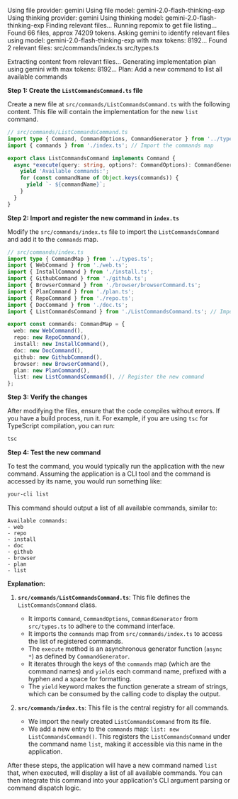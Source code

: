 Using file provider: gemini
Using file model: gemini-2.0-flash-thinking-exp
Using thinking provider: gemini
Using thinking model: gemini-2.0-flash-thinking-exp
Finding relevant files...
Running repomix to get file listing...
Found 66 files, approx 74209 tokens.
Asking gemini to identify relevant files using model: gemini-2.0-flash-thinking-exp with max tokens: 8192...
Found 2 relevant files:
src/commands/index.ts
src/types.ts

Extracting content from relevant files...
Generating implementation plan using gemini with max tokens: 8192...
Plan: Add a new command to list all available commands

**Step 1: Create the `ListCommandsCommand.ts` file**

Create a new file at `src/commands/ListCommandsCommand.ts` with the following content. This file will contain the implementation for the new `list` command.

```typescript
// src/commands/ListCommandsCommand.ts
import type { Command, CommandOptions, CommandGenerator } from '../types.ts';
import { commands } from './index.ts'; // Import the commands map

export class ListCommandsCommand implements Command {
  async *execute(query: string, options?: CommandOptions): CommandGenerator {
    yield 'Available commands:';
    for (const commandName of Object.keys(commands)) {
      yield `- ${commandName}`;
    }
  }
}
```

**Step 2: Import and register the new command in `index.ts`**

Modify the `src/commands/index.ts` file to import the `ListCommandsCommand` and add it to the `commands` map.

```typescript
// src/commands/index.ts
import type { CommandMap } from '../types.ts';
import { WebCommand } from './web.ts';
import { InstallCommand } from './install.ts';
import { GithubCommand } from './github.ts';
import { BrowserCommand } from './browser/browserCommand.ts';
import { PlanCommand } from './plan.ts';
import { RepoCommand } from './repo.ts';
import { DocCommand } from './doc.ts';
import { ListCommandsCommand } from './ListCommandsCommand.ts'; // Import the new command

export const commands: CommandMap = {
  web: new WebCommand(),
  repo: new RepoCommand(),
  install: new InstallCommand(),
  doc: new DocCommand(),
  github: new GithubCommand(),
  browser: new BrowserCommand(),
  plan: new PlanCommand(),
  list: new ListCommandsCommand(), // Register the new command
};
```

**Step 3: Verify the changes**

After modifying the files, ensure that the code compiles without errors. If you have a build process, run it. For example, if you are using `tsc` for TypeScript compilation, you can run:

```bash
tsc
```

**Step 4: Test the new command**

To test the command, you would typically run the application with the new command.  Assuming the application is a CLI tool and the command is accessed by its name, you would run something like:

```bash
your-cli list
```

This command should output a list of all available commands, similar to:

```text
Available commands:
- web
- repo
- install
- doc
- github
- browser
- plan
- list
```

**Explanation:**

1.  **`src/commands/ListCommandsCommand.ts`**: This file defines the `ListCommandsCommand` class.
    *   It imports `Command`, `CommandOptions`, `CommandGenerator` from `src/types.ts` to adhere to the command interface.
    *   It imports the `commands` map from `src/commands/index.ts` to access the list of registered commands.
    *   The `execute` method is an asynchronous generator function (`async *`) as defined by `CommandGenerator`.
    *   It iterates through the keys of the `commands` map (which are the command names) and `yield`s each command name, prefixed with a hyphen and a space for formatting.
    *   The `yield` keyword makes the function generate a stream of strings, which can be consumed by the calling code to display the output.

2.  **`src/commands/index.ts`**: This file is the central registry for all commands.
    *   We import the newly created `ListCommandsCommand` from its file.
    *   We add a new entry to the `commands` map: `list: new ListCommandsCommand()`. This registers the `ListCommandsCommand` under the command name `list`, making it accessible via this name in the application.

After these steps, the application will have a new command named `list` that, when executed, will display a list of all available commands. You can then integrate this command into your application's CLI argument parsing or command dispatch logic.